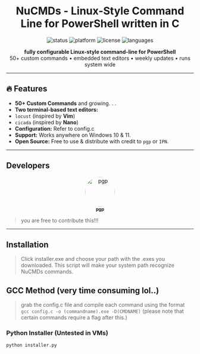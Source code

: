 <h1 align="center"> NuCMDs - Linux-Style Command Line for PowerShell written in C</h1>

<p align="center">
  <img src="https://img.shields.io/badge/Status-Alpha-red" alt="status">
  <img src="https://img.shields.io/badge/Platform-Windows-blue" alt="platform">
  <img src="https://img.shields.io/badge/License-MIT-green" alt="license">
  <img src="https://img.shields.io/github/languages/top/pgpz/NuCMDs" alt="languages">
</p>

<p align="center">
  <b>fully configurable Linux-style command-line for PowerShell</b><br>
  50+ custom commands • embedded text editors • weekly updates • runs system wide
</p>

---

## 🔥 Features

-  **50+ Custom Commands** and growing. . .
-  **Two terminal-based text editors:**
  - `locust` (inspired by **Vim**)
  - `cicada` (inspired by **Nano**)
-  **Configuration:** Refer to config.c
-  **Support:** Works anywhere on Windows 10 & 11.
-  **Open Source:** Free to use & distribute with credit to `pgp` or `IPN`.

---

##  Developers

<p align="center">
  <a href="https://github.com/pgpz" target="_blank">
    <img src="https://avatars.githubusercontent.com/u/00000000?v=4" width="80" alt="pgp" style="border-radius: 50%;" />
    <br><sub><b>pgp</b></sub>
  </a>

> you are free to contribute this!!! 

---

##  Installation

> Click installer.exe and choose your path with the .exes you downloaded. This script will make your system path recognize NuCMDs commands.


## GCC Method (very time consuming lol..)
> grab the config.c file and compile each command using the format `gcc config.c -o (commandname).exe -D(CMDNAME)` (please note that certain commands require a flag after this.)

###  Python Installer (Untested in VMs)

```bash
python installer.py
